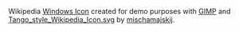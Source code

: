 Wikipedia [Windows Icon](https://en.wikipedia.org/wiki/ICO_(file_format)) created for demo purposes with [GIMP](https://en.wikipedia.org/wiki/GIMP) and [Tango_style_Wikipedia_Icon.svg](https://de.wikipedia.org/wiki/Datei:Tango_style_Wikipedia_Icon.svg) by [mischamajskij](https://www.deviantart.com/mischamajskij).
